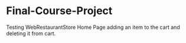 # Final-Course-Project
Testing WebRestaurantStore Home Page adding an item to the cart and deleting it from cart.

